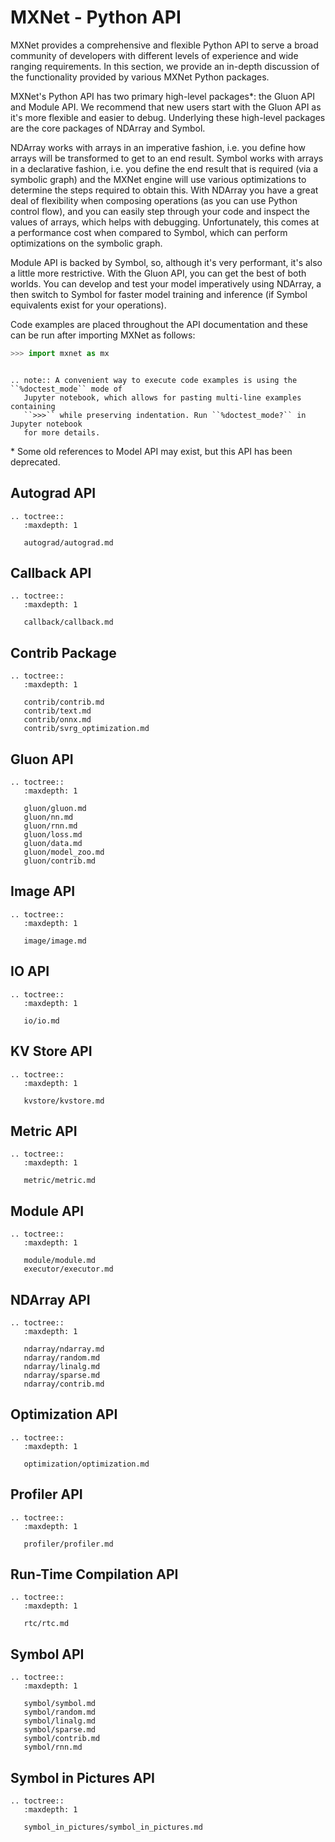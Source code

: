 # MXNet - Python API

MXNet provides a comprehensive and flexible Python API to serve a broad community of developers with different levels of experience and wide ranging requirements. In this section, we provide an in-depth discussion of the functionality provided by various MXNet Python packages.

MXNet's Python API has two primary high-level packages*: the Gluon API and Module API. We recommend that new users start with the Gluon API as it's more flexible and easier to debug. Underlying these high-level packages are the core packages of NDArray and Symbol.

NDArray works with arrays in an imperative fashion, i.e. you define how arrays will be transformed to get to an end result. Symbol works with arrays in a declarative fashion, i.e. you define the end result that is required (via a symbolic graph) and the MXNet engine will use various optimizations to determine the steps required to obtain this. With NDArray you have a great deal of flexibility when composing operations (as you can use Python control flow), and you can easily step through your code and inspect the values of arrays, which helps with debugging. Unfortunately, this comes at a performance cost when compared to Symbol, which can perform optimizations on the symbolic graph.

Module API is backed by Symbol, so, although it's very performant, it's also a little more restrictive. With the Gluon API, you can get the best of both worlds. You can develop and test your model imperatively using NDArray, a then switch to Symbol for faster model training and inference (if Symbol equivalents exist for your operations).

Code examples are placed throughout the API documentation and these can be run after importing MXNet as follows:

```python
>>> import mxnet as mx
```

```eval_rst

.. note:: A convenient way to execute code examples is using the ``%doctest_mode`` mode of
   Jupyter notebook, which allows for pasting multi-line examples containing
   ``>>>`` while preserving indentation. Run ``%doctest_mode?`` in Jupyter notebook
   for more details.

```

\* Some old references to Model API may exist, but this API has been deprecated.

## Autograd API

```eval_rst
.. toctree::
   :maxdepth: 1

   autograd/autograd.md
```

## Callback API

```eval_rst
.. toctree::
   :maxdepth: 1

   callback/callback.md
```

## Contrib Package

```eval_rst
.. toctree::
   :maxdepth: 1

   contrib/contrib.md
   contrib/text.md
   contrib/onnx.md
   contrib/svrg_optimization.md
```

## Gluon API

```eval_rst
.. toctree::
   :maxdepth: 1

   gluon/gluon.md
   gluon/nn.md
   gluon/rnn.md
   gluon/loss.md
   gluon/data.md
   gluon/model_zoo.md
   gluon/contrib.md
```

## Image API

```eval_rst
.. toctree::
   :maxdepth: 1

   image/image.md
```

## IO API

```eval_rst
.. toctree::
   :maxdepth: 1

   io/io.md
```

## KV Store API

```eval_rst
.. toctree::
   :maxdepth: 1

   kvstore/kvstore.md
```

## Metric API

```eval_rst
.. toctree::
   :maxdepth: 1

   metric/metric.md
```

## Module API

```eval_rst
.. toctree::
   :maxdepth: 1

   module/module.md
   executor/executor.md
```

## NDArray API

```eval_rst
.. toctree::
   :maxdepth: 1

   ndarray/ndarray.md
   ndarray/random.md
   ndarray/linalg.md
   ndarray/sparse.md
   ndarray/contrib.md
```

## Optimization API

```eval_rst
.. toctree::
   :maxdepth: 1

   optimization/optimization.md
```

## Profiler API

```eval_rst
.. toctree::
   :maxdepth: 1

   profiler/profiler.md
```

## Run-Time Compilation API

```eval_rst
.. toctree::
   :maxdepth: 1

   rtc/rtc.md
```

## Symbol API

```eval_rst
.. toctree::
   :maxdepth: 1

   symbol/symbol.md
   symbol/random.md
   symbol/linalg.md
   symbol/sparse.md
   symbol/contrib.md
   symbol/rnn.md
```

## Symbol in Pictures API

```eval_rst
.. toctree::
   :maxdepth: 1

   symbol_in_pictures/symbol_in_pictures.md
```